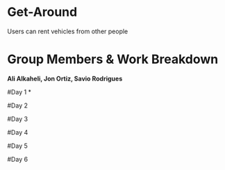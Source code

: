 # Get-Around
Users can rent vehicles from other people

# Group Members & Work Breakdown
**Ali Alkaheli, Jon Ortiz, Savio Rodrigues**

#Day 1
* 

#Day 2

#Day 3

#Day 4

#Day 5

#Day 6
